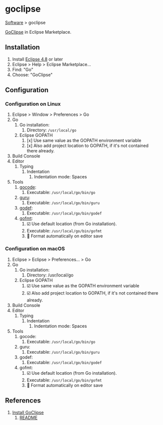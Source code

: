 # goclipse

[Software](README.md#G) > goclipse

[GoClipse](https://marketplace.eclipse.org/content/goclipse) in Eclipse Marketplace.

## Installation

1. Install [Eclipse 4.8](eclipse-4.8) or later
1. Eclipse > Help > Eclipse Marketplace...
1. Find: "Go"
1. Choose: "GoClipse"

## Configuration

### Configuration on Linux

1. Eclipse > Window > Preferences > Go
1. Go
    1. Go installation:
        1. Directory: `/usr/local/go`
    1. Eclipse GOPATH
        1. [x] Use same value as the GOPATH environment variable
        1. [x] Also add project location to GOPATH, if it's not contained there already.
1. Build Console
1. Editor
    1. Typing
        1. Indentation
            1. Indentation mode: Spaces
1. Tools
    1. [gocode](gocode.md):
        1. Executable: `/usr/local/go/bin/go`
    1. [guru](guru.md):
        1. Executable: `/usr/local/go/bin/guru`
    1. [godef](godef.md):
        1. Executable: `/usr/local/go/bin/godef`
    1. [gofmt](gofmt.md):
        1. :ballot_box_with_check:  Use default location (from Go installation).
        1. Executable: `/usr/local/go/bin/gofmt`
        1. :black_square_button: Format automatically on editor save

### Configuration on macOS

1. Eclipse > Eclipse > Preferences... > Go
1. Go
    1. Go installation:
        1. Directory: /usr/local/go
    1. Eclipse GOPATH
        1. :ballot_box_with_check: Use same value as the GOPATH environment variable
        1. :ballot_box_with_check: Also add project location to GOPATH, if it's not contained there already.
1. Build Console
1. Editor
    1. Typing
        1. Indentation
            1. Indentation mode: Spaces
1. Tools
    1. gocode:
        1. Executable: `/usr/local/go/bin/go`
    1. guru:
        1. Executable: `/usr/local/go/bin/guru`
    1. godef:
        1. Executable: `/usr/local/go/bin/godef`
    1. gofmt:
        1. :ballot_box_with_check: Use default location (from Go installation).
        1. Executable: `/usr/local/go/bin/gofmt`
        1. :black_square_button: Format automatically on editor save

## References

1. [Install GoClipse](https://github.com/GoClipse/goclipse/blob/latest/documentation/Installation.md#installation)
    1. [README](https://github.com/GoClipse/goclipse/blob/master/README.md)

